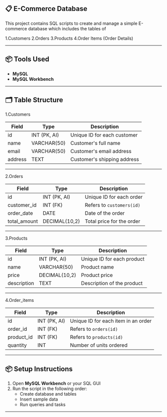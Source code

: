  ## 📋 E-Commerce Database
This project contains SQL scripts to create and manage a simple E-commerce database which  includes the tables of

1.Customers
2.Orders
3.Products
4.Order Items (Order Details)

---

## 📦 Tools Used

- **MySQL**
- **MySQL Workbench**

---


##  🗂️ Table Structure

1.Customers

| Field   | Type             | Description                       |
|---------|------------------|-----------------------------------|
| id      | INT (PK, AI)     | Unique ID for each customer       |
| name    | VARCHAR(50)      | Customer's full name              |
| email   | VARCHAR(50)      | Customer's email address          |
| address | TEXT             | Customer's shipping address       |

---

2.Orders

| Field        | Type             | Description                               |
|--------------|------------------|-------------------------------------------|
| id           | INT (PK, AI)     | Unique ID for each order                  |
| customer_id  | INT (FK)         | Refers to `customers(id)`                 |
| order_date   | DATE             | Date of the order                         |
| total_amount | DECIMAL(10,2)    | Total price for the order                 |

---

3.Products

| Field       | Type             | Description                             |
|-------------|------------------|-----------------------------------------|
| id          | INT (PK, AI)     | Unique ID for each product              |
| name        | VARCHAR(50)      | Product name                            |
| price       | DECIMAL(10,2)    | Product price                           |
| description | TEXT             | Description of the product              |

---

4.Order_items

| Field      | Type         | Description                            |
|------------|--------------|----------------------------------------|
| id         | INT (PK, AI) | Unique ID for each item in an order    |
| order_id   | INT (FK)     | Refers to `orders(id)`                 |
| product_id | INT (FK)     | Refers to `products(id)`               |
| quantity   | INT          | Number of units ordered                |

---

## 📦 Setup Instructions

1. Open **MySQL Workbench** or your SQL GUI
2. Run the script in the following order:
   - Create database and tables
   - Insert sample data
   - Run queries and tasks

---



